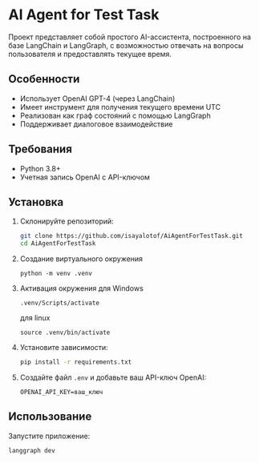 # AI Agent for Test Task

Проект представляет собой простого AI-ассистента, построенного на базе LangChain и LangGraph, с возможностью отвечать на вопросы пользователя и предоставлять текущее время.

## Особенности

- Использует OpenAI GPT-4 (через LangChain)
- Имеет инструмент для получения текущего времени UTC
- Реализован как граф состояний с помощью LangGraph
- Поддерживает диалоговое взаимодействие

## Требования

- Python 3.8+
- Учетная запись OpenAI с API-ключом

## Установка

1. Склонируйте репозиторий:
   ```bash
   git clone https://github.com/isayalotof/AiAgentForTestTask.git
   cd AiAgentForTestTask
   ```

2. Создание виртуального окружения 
    ```
    python -m venv .venv 
    ```
3. Активация окружения
    для Windows
    ```
    .venv/Scripts/activate
    ```

    для linux
    ```
    source .venv/bin/activate
    ```
3. Установите зависимости:
   ```bash
   pip install -r requirements.txt
   ```

3. Создайте файл `.env` и добавьте ваш API-ключ OpenAI:
   ```
   OPENAI_API_KEY=ваш_ключ
   ```

## Использование

Запустите приложение:
```bash
langgraph dev
```

